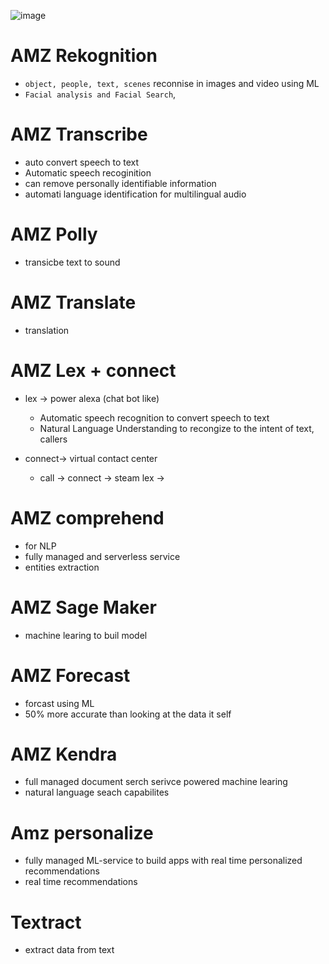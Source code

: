 ![image](https://github.com/NghiaDangTran/AWS-Certified-Cloud-Practitioner-CLF-C01/assets/33323750/e0eeceda-d384-4708-88ab-c3924ccfba3a)

# AMZ Rekognition
 - `object, people, text, scenes` reconnise in images and video using ML
 - `Facial analysis and Facial Search`,
# AMZ Transcribe
 - auto convert speech to text
 - Automatic speech recoginition
 - can remove personally identifiable information
 - automati language identification for multilingual audio
# AMZ Polly
 - transicbe text to sound
# AMZ Translate
 - translation
# AMZ Lex + connect
 - lex -> power alexa (chat bot like)
     - Automatic speech recognition to convert speech to text
     - Natural Language Understanding to recongize to the intent of text, callers
  
 - connect-> virtual contact center
      -  call -> connect -> steam lex ->
# AMZ comprehend
 - for NLP
 - fully managed and serverless service
 - entities extraction
# AMZ Sage Maker
 - machine learing to buil model
# AMZ Forecast
 - forcast using ML
 - 50% more accurate than looking at the data it self
# AMZ Kendra
 - full managed document serch serivce powered machine learing
 - natural language seach capabilites
# Amz personalize
 - fully managed ML-service to build apps with real time personalized recommendations
 - real time recommendations
# Textract
 - extract data from text
